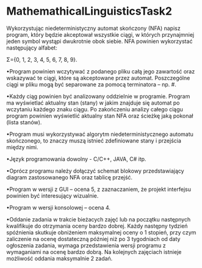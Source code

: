# MathemathicalLinguisticsTask2
Wykorzystując niedeterministyczny automat skończony (NFA) napisz program, który będzie
akceptował wszystkie ciągi, w których przynajmniej jeden symbol wystąpi dwukrotnie obok siebie.
NFA powinien wykorzystać następujący alfabet:

Σ={0, 1, 2, 3, 4, 5, 6, 7, 8, 9}.

•Program powinien wczytywać z podanego pliku całą jego zawartość oraz wskazywać te
ciągi, które są akceptowane przez automat. Poszczególne ciągi w pliku mogą być
separowane za pomocą terminatora – np. #.

•Każdy ciąg powinien być analizowany oddzielnie w programie. Program ma wyświetlać
aktualny stan (stany) w jakim znajduje się automat po wczytaniu każdego znaku ciągu. Po
zakończeniu analizy całego ciągu program 
powinien wyświetlić aktualny stan NFA oraz
ścieżkę jaką pokonał (lista stanów).

•Program musi wykorzystywać algorytm niedeterministycznego automatu skończonego,
to znaczy muszą istnieć zdefiniowane stany i przejścia między nimi.

•Język programowania dowolny - C/C++, JAVA, C# itp.

•Oprócz   programu   należy   dołączyć   schemat   blokowy   przedstawiający   diagram
zastosowanego NFA oraz tablicę przejść.

•Program w wersji z GUI – ocena 5, z zaznaczaniem, że projekt interfejsu powinien być
interesujący wizualnie.

•Program w wersji konsolowej – ocena 4.

•Oddanie zadania w trakcie bieżacych zajęć lub na początku następnych kwalifikuje do
otrzymania oceny bardzo dobrej. Każdy następny tydzień spóźnienia skutkuje obniżeniem
maksymalnej oceny o 1 stopień, przy czym zaliczenie na ocenę dostateczną później niż po 3
tygodniach od daty ogłoszenia zadania, wymaga przedstawienia wersji programu z
wymaganiami na ocenę bardzo dobrą. Na kolejnych zajęciach istnieje możliwość oddania
maksymalnie 2 zadań.

